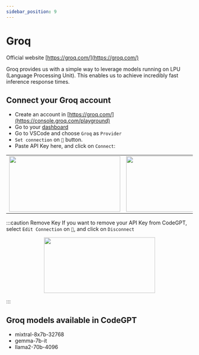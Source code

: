 ```yaml
---
sidebar_position: 9
---
```

# Groq
Official website [https://groq.com/](https://groq.com/)

Groq provides us with a simple way to leverage models running on LPU (Language Processing Unit). This enables us to achieve incredibly fast inference response times.

## Connect your Groq account
- Create an account in [https://groq.com/](https://console.groq.com/playground)
- Go to your [dashboard](https://console.groq.com/keys)
- Go to VSCode and choose `Groq` as `Provider`
- `Set connection` on `🔑` button.
- Paste API Key here, and click on `Connect`:
  
<table>
  <tr>
    <td align="center">
      <img width="300" height="150" src="https://github.com/davila7/code-gpt-docs/assets/37567214/3bbb8916-be79-49da-9c2c-ac0a7dcd9803" />
      </td>
    <td align="center">
      <img width="300" height="150" src="https://github.com/davila7/code-gpt-docs/assets/37567214/7b78c111-33dd-4547-8548-4fa019e68f18" />
    </td>
  </tr>
</table>


:::caution Remove Key
If you want to remove your API Key from CodeGPT, select `Edit Connection` on `🔑`, and click on `Disconnect`

<p align="center">
      <img width="300" height="150" src="https://github.com/davila7/code-gpt-docs/assets/37567214/32f41aad-f091-4915-8ef3-6d9d3cdfa7cd" />
</p>

:::

## Groq models available in CodeGPT
- mixtral-8x7b-32768
- gemma-7b-it
- llama2-70b-4096
